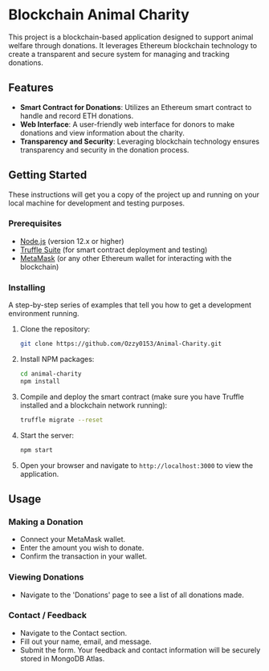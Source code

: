 # Blockchain Animal Charity

This project is a blockchain-based application designed to support animal welfare through donations. It leverages Ethereum blockchain technology to create a transparent and secure system for managing and tracking donations.

## Features

- **Smart Contract for Donations**: Utilizes an Ethereum smart contract to handle and record ETH donations.
- **Web Interface**: A user-friendly web interface for donors to make donations and view information about the charity.
- **Transparency and Security**: Leveraging blockchain technology ensures transparency and security in the donation process.

## Getting Started

These instructions will get you a copy of the project up and running on your local machine for development and testing purposes.

### Prerequisites

- [Node.js](https://nodejs.org/) (version 12.x or higher)
- [Truffle Suite](https://www.trufflesuite.com/) (for smart contract deployment and testing)
- [MetaMask](https://metamask.io/) (or any other Ethereum wallet for interacting with the blockchain)

### Installing

A step-by-step series of examples that tell you how to get a development environment running.

1. Clone the repository:
    ```bash
    git clone https://github.com/Ozzy0153/Animal-Charity.git
    ```

2. Install NPM packages:
    ```bash
    cd animal-charity
    npm install
    ```

3. Compile and deploy the smart contract (make sure you have Truffle installed and a blockchain network running):
    ```bash
    truffle migrate --reset
    ```

4. Start the server:
    ```bash
    npm start
    ```

5. Open your browser and navigate to `http://localhost:3000` to view the application.

## Usage

### Making a Donation

- Connect your MetaMask wallet.
- Enter the amount you wish to donate.
- Confirm the transaction in your wallet.

### Viewing Donations

- Navigate to the 'Donations' page to see a list of all donations made.

### Contact / Feedback

- Navigate to the Contact section.
- Fill out your name, email, and message.
- Submit the form. Your feedback and contact information will be securely stored in MongoDB Atlas.

